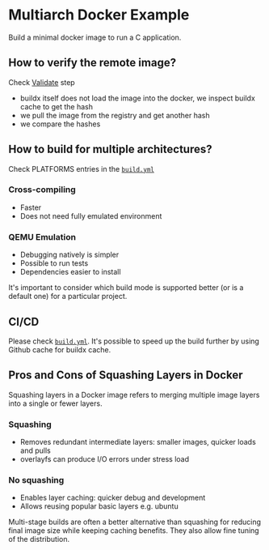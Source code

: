 # Multiarch Docker Example

Build a minimal docker image to run a C application.

## How to verify the remote image?
Check [Validate](.github/workflows/build.yml) step
* buildx itself does not load the image into the docker, we inspect buildx cache to get the hash
* we pull the image from the registry and get another hash
* we compare the hashes

## How to build for multiple architectures?
Check PLATFORMS entries in the [`build.yml`](.github/workflows/build.yml)
### Cross-compiling
* Faster
* Does not need fully emulated environment
### QEMU Emulation
* Debugging natively is simpler
* Possible to run tests
* Dependencies easier to install

It's important to consider which build mode is supported better (or is a default one) for a particular project.

## CI/CD
Please check [`build.yml`](.github/workflows/build.yml). It's possible to speed up the build further by using Github cache for buildx cache.

## Pros and Cons of Squashing Layers in Docker

Squashing layers in a Docker image refers to merging multiple image layers into a single or fewer layers.

### Squashing
* Removes redundant intermediate layers: smaller images, quicker loads and pulls
* overlayfs can produce I/O errors under stress load

### No squashing
* Enables layer caching: quicker debug and development
* Allows reusing popular basic layers e.g. ubuntu

Multi-stage builds are often a better alternative than squashing for reducing final image size while keeping caching benefits. They also allow fine tuning of the distribution.
